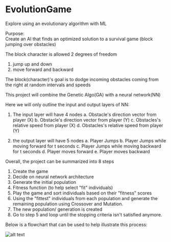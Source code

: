 # EvolutionGame

Explore using an evolutionary algorithm with ML 

Purpose:  
Create an AI that finds an optimized solution to a survival 
game (block jumping over obstacles) 

The block character is allowed 2 degrees of freedom
1. jump up and down
2. move forward and backward

The block(character)'s goal is to dodge incoming obstacles coming
from the right at random intervals and speeds

This project will combine the Genetic Algo(GA) with a neural network(NN)

Here we will only outline the input and output layers of NN:

1. The input layer will have 4 nodes
  a. Obstacle's direction vector from player (X)
  b. Obstacle's direction vector from player (Y)
  c. Obstacles's relative speed from player (X)
  d. Obstacles's relative speed from player (Y)
	
2.  the output layer will have 5 nodes
  a. Player Jumps
  b. Player Jumps while moving forward for t seconds
  c. Player Jumps while moving backward for t seconds
  d. Player moves forward
  e. Player moves backward

Overall, the project can be summarized into 8 steps
1. Create the game 
2. Decide on neural network architecture
3. Generate the initial population
4. Fitness function (to help select "fit" individuals)
5. Play the game and sort individuals based on their "fitness" scores
6. Using the "fittest" individuals from each population and generate the remaining population using Crossover and Mutation.
7. The new population/ generation is created
8. Go to step 5 and loop until the stopping criteria isn't satisfied anymore.

Below is a flowchart that can be used to help illustrate this process:

![alt text](https://i1.wp.com/theailearner.com/wp-content/uploads/2018/11/Genetic-Algorithm-Steps.png?w=516&ssl=1)

